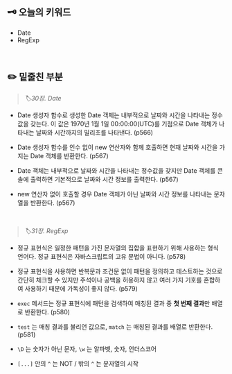 ## 🗝️ 오늘의 키워드

- Date
- RegExp

<br>

## ✏️ 밑줄친 부분

> <i> 🏷️30장. Date </i>

- Date 생성자 함수로 생성한 Date 객체는 내부적으로 날짜와 시간을 나타내는 정수값을 갖는다. 이 값은 1970년 1월 1일 00:00:00(UTC)를 기점으로 Date 객체가 나타내는 날짜와 시간까지의 밀리초를 나타낸다. (p566)

- Date 생성자 함수를 인수 없이 new 연산자와 함께 호출하면 현재 날짜와 시간을 가지는 Date 객체를 반환한다. (p567)

- Date 객체는 내부적으로 날짜와 시간을 나타내는 정수값을 갖지만 Date 객체를 콘솔에 출력하면 기본적으로 날짜와 시간 정보를 출력한다. (p567)

- new 연산자 없이 호출할 경우 Date 객체가 아닌 날짜와 시간 정보를 나타내는 문자열을 반환한다. (p567)

<br>

> <i> 🏷️31장. RegExp </i>

- 정규 표현식은 일정한 패턴을 가진 문자열의 집합을 표현하기 위해 사용하는 형식 언어다. 정규 표현식은 자바스크립트의 고유 문법이 아니다. (p578)

- 정규 표현식을 사용하면 반복문과 조건문 없이 패턴을 정의하고 테스트하는 것으로 간단히 체크할 수 있지만 주석이나 공백을 허용하지 않고 여러 가지 기호를 혼합하여 사용하기 때문에 가독성이 좋지 않다. (p579)

- `exec` 메서드는 정규 표현식에 패턴을 검색하여 매칭된 결과 중 **첫 번째 결과**만 배열로 반환한다. (p580)

- `test` 는 매칭 결과를 불리언 값으로, `match` 는 매칭된 결과를 배열로 반환한다. (p581)

- `\D` 는 숫자가 아닌 문자, `\w` 는 알파벳, 숫자, 언더스코어

- `[...]` 안의 `^` 는 NOT / 밖의 `^` 는 문자열의 시작
